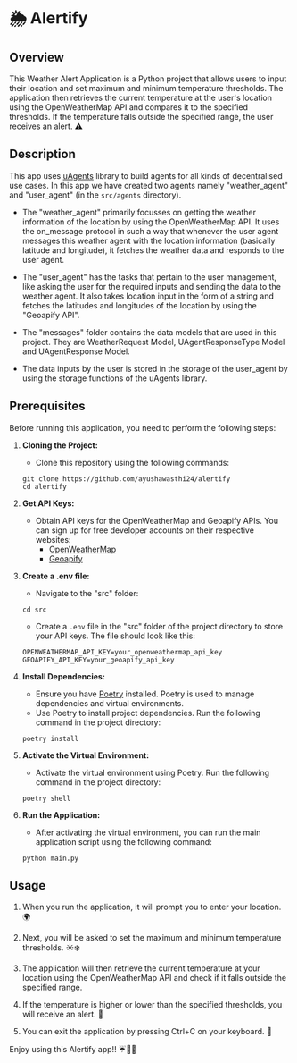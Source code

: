 # 🌦️ Alertify

## Overview

This Weather Alert Application is a Python project that allows users to input their location and set maximum and minimum temperature thresholds. The application then retrieves the current temperature at the user's location using the OpenWeatherMap API and compares it to the specified thresholds. If the temperature falls outside the specified range, the user receives an alert. ⚠️

## Description

This app uses [uAgents](https://docs.fetch.ai/uAgents/) library to build agents for all kinds of decentralised use cases. In this app we have created two agents namely "weather_agent" and "user_agent" (in the `src/agents` directory). 

- The "weather_agent" primarily focusses on getting the weather information of the location by using the OpenWeatherMap API. It uses the on_message protocol in such a way that whenever the user agent messages this weather agent with the location information (basically latitude and longitude), it fetches the weather data and responds to the user agent.

- The "user_agent" has the tasks that pertain to the user management, like asking the user for the required inputs and sending the data to the weather agent. It also takes location input in the form of a string and fetches the latitudes and longitudes of the location by using the "Geoapify API".

- The "messages" folder contains the data models that are used in this project. They are WeatherRequest Model, UAgentResponseType Model and UAgentResponse Model.

- The data inputs by the user is stored in the storage of the user_agent by using the storage functions of the uAgents library.

## Prerequisites

Before running this application, you need to perform the following steps:

1. **Cloning the Project:**

   - Clone this repository using the following commands:
   ```
   git clone https://github.com/ayushawasthi24/alertify
   cd alertify
   ```

1. **Get API Keys:**

   - Obtain API keys for the OpenWeatherMap and Geoapify APIs. You can sign up for free developer accounts on their respective websites:
     - [OpenWeatherMap](https://openweathermap.org/api)
     - [Geoapify](https://www.geoapify.com/)

2. **Create a .env file:**
   - Navigate to the "src" folder:
   ```
   cd src
   ```

   - Create a `.env` file in the "src" folder of the project directory to store your API keys. The file should look like this:

   ```
   OPENWEATHERMAP_API_KEY=your_openweathermap_api_key
   GEOAPIFY_API_KEY=your_geoapify_api_key
   ```

3. **Install Dependencies:**

   - Ensure you have [Poetry](https://python-poetry.org/) installed. Poetry is used to manage dependencies and virtual environments.
   - Use Poetry to install project dependencies. Run the following command in the project directory:

   ```
   poetry install
   ```

4. **Activate the Virtual Environment:**

   - Activate the virtual environment using Poetry. Run the following command in the project directory:

   ```
   poetry shell
   ```

5. **Run the Application:**
   - After activating the virtual environment, you can run the main application script using the following command:
   ```
   python main.py
   ```

## Usage

1. When you run the application, it will prompt you to enter your location. 🌍

2. Next, you will be asked to set the maximum and minimum temperature thresholds. ☀️❄️

3. The application will then retrieve the current temperature at your location using the OpenWeatherMap API and check if it falls outside the specified range.

4. If the temperature is higher or lower than the specified thresholds, you will receive an alert. 🚨

5. You can exit the application by pressing Ctrl+C on your keyboard. 📴

Enjoy using this Alertify app!! ☔🌈🌞
